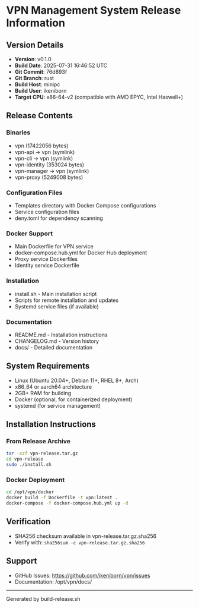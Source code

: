 # VPN Management System Release Information

## Version Details
- **Version**: v0.1.0
- **Build Date**: 2025-07-31 16:46:52 UTC
- **Git Commit**: 76d893f
- **Git Branch**: rust
- **Build Host**: minipc
- **Build User**: ikeniborn
- **Target CPU**: x86-64-v2 (compatible with AMD EPYC, Intel Haswell+)

## Release Contents

### Binaries
- vpn (17422056 bytes)
- vpn-api → vpn (symlink)
- vpn-cli → vpn (symlink)
- vpn-identity (353024 bytes)
- vpn-manager → vpn (symlink)
- vpn-proxy (5249008 bytes)

### Configuration Files
- Templates directory with Docker Compose configurations
- Service configuration files
- deny.toml for dependency scanning

### Docker Support
- Main Dockerfile for VPN service
- docker-compose.hub.yml for Docker Hub deployment
- Proxy service Dockerfiles
- Identity service Dockerfile

### Installation
- install.sh - Main installation script
- Scripts for remote installation and updates
- Systemd service files (if available)

### Documentation
- README.md - Installation instructions
- CHANGELOG.md - Version history
- docs/ - Detailed documentation

## System Requirements
- Linux (Ubuntu 20.04+, Debian 11+, RHEL 8+, Arch)
- x86_64 or aarch64 architecture
- 2GB+ RAM for building
- Docker (optional, for containerized deployment)
- systemd (for service management)

## Installation Instructions

### From Release Archive
```bash
tar -xzf vpn-release.tar.gz
cd vpn-release
sudo ./install.sh
```

### Docker Deployment
```bash
cd /opt/vpn/docker
docker build -f Dockerfile -t vpn:latest .
docker-compose -f docker-compose.hub.yml up -d
```

## Verification
- SHA256 checksum available in vpn-release.tar.gz.sha256
- Verify with: `sha256sum -c vpn-release.tar.gz.sha256`

## Support
- GitHub Issues: https://github.com/ikeniborn/vpn/issues
- Documentation: /opt/vpn/docs/

---
Generated by build-release.sh
